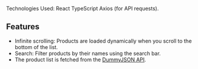Technologies Used:
React
TypeScript
Axios (for API requests).
## Features
- Infinite scrolling: Products are loaded dynamically when you scroll to the bottom of the list.
- Search: Filter products by their names using the search bar.
- The product list is fetched from the [DummyJSON API](https://dummyjson.com/docs/products).

